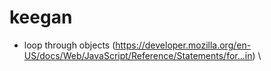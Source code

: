 # keegan
- loop through objects (https://developer.mozilla.org/en-US/docs/Web/JavaScript/Reference/Statements/for...in) \
